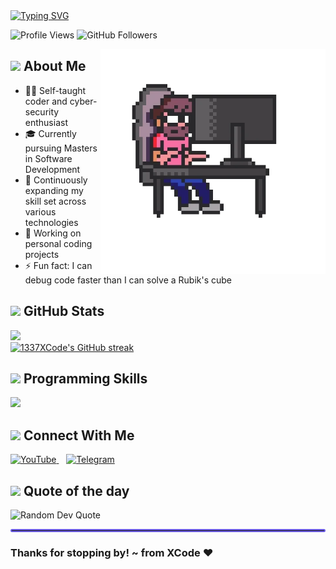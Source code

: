<div align="left">
<a href="https://git.io/typing-svg">
  <img src="https://readme-typing-svg.demolab.com?font=JetBrains+Mono&weight=500&size=30&duration=3000&pause=1000&color=00FF00&center=false&vCenter=true&width=700&height=60&lines=Hey,+It's+Me+1337XCode!;I'm+a+Masters+Student+at+QUB!;Currently+learning+Software+Development..." alt="Typing SVG" />
</a>
</div>

<p align="left">
  <img src="https://komarev.com/ghpvc/?username=1337Xcode&style=for-the-badge&color=6c5ce7" alt="Profile Views" />
  <img src="https://img.shields.io/github/followers/1337Xcode?label=Followers&style=for-the-badge&color=0984e3" alt="GitHub Followers" />
</p>

<a href="https://t.me/XCode">
  <img align="right" alt="1337XCode's Personal" width="360" src="https://github.com/1337Xcode/1337Xcode/blob/main/Assets/Coding.webp" />
</a>

## <img src="https://media.giphy.com/media/VgCDAzcKvsR6OM0uWg/giphy.gif" width="50"> About Me
- 👨‍💻 Self-taught coder and cyber-security enthusiast
- 🎓 Currently pursuing Masters in Software Development
- 🌱 Continuously expanding my skill set across various technologies
- 🔭 Working on personal coding projects
- ⚡ Fun fact: I can debug code faster than I can solve a Rubik's cube

## <img src="https://media2.giphy.com/media/QssGEmpkyEOhBCb7e1/giphy.gif" width="40"> GitHub Stats
<div align="left">
  <a href="https://github.com/1337Xcode">
    <img width="450" src="https://github-profile-summary-cards.vercel.app/api/cards/profile-details?username=1337Xcode&theme=tokyonight" />
  </a>
</div>
<div align="left">
  <a href="https://github.com/1337Xcode">
    <img width="450" src="https://github-readme-streak-stats.herokuapp.com/?user=1337Xcode&theme=tokyonight&hide_border=true" alt="1337XCode's GitHub streak"/>
  </a>
</div>

## <img src="https://media.giphy.com/media/WUlplcMpOCEmTGBtBW/giphy.gif" width="40"> Programming Skills

<p align="left">
  <a href="https://skillicons.dev">
    <img src="https://skillicons.dev/icons?i=java,spring,html,css,js,nodejs,express,git,bash,mysql,docker,python,mongodb,selenium,jenkins,githubactions&perline=8" />
  </a>
</p>

## <img src="https://raw.githubusercontent.com/ShahriarShafin/ShahriarShafin/main/Assets/handshake.gif" width="40"> Connect With Me

<div align="left">
  <a href="https://www.youtube.com/channel/UCTuxcRS1j30xYrqTqiykZzQ?sub_confirmation=1">
    <img src="https://img.shields.io/badge/YouTube-FF0000?style=for-the-badge&logo=youtube&logoColor=white" alt="YouTube"/>
  </a>
  &nbsp;&nbsp;
  <a href="https://t.me/+qLf-HkRjaEVmMjll">
    <img src="https://img.shields.io/badge/Telegram-26A5E4?style=for-the-badge&logo=telegram&logoColor=white" alt="Telegram"/>
  </a>
</div>

## <img src="https://media0.giphy.com/media/v1.Y2lkPTc5MGI3NjExeGl2Nmc0bmdkaXE2M2YwajU4ZXhvZzV4OXh0Zmx2Zmt2ZDdva20zcyZlcD12MV9pbnRlcm5hbF9naWZfYnlfaWQmY3Q9dHM/tgsigLDO7znBCiiOcO/giphy.gif" width="35"> Quote of the day

<div align="left">
  <img src="https://quotes-github-readme.vercel.app/api?type=horizontal&theme=tokyonight" alt="Random Dev Quote"/>
</div>

<hr style="border: 2px solid #6c5ce7; border-radius: 5px;">

<div align="left">
  <h3>Thanks for stopping by! ~ from XCode ❤️</h3>
</div>
